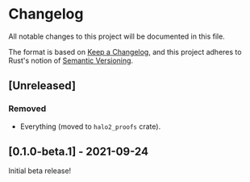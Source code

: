 # Changelog
All notable changes to this project will be documented in this file.

The format is based on [Keep a Changelog](https://keepachangelog.com/en/1.0.0/),
and this project adheres to Rust's notion of
[Semantic Versioning](https://semver.org/spec/v2.0.0.html).

## [Unreleased]
### Removed
- Everything (moved to `halo2_proofs` crate).

## [0.1.0-beta.1] - 2021-09-24
Initial beta release!
